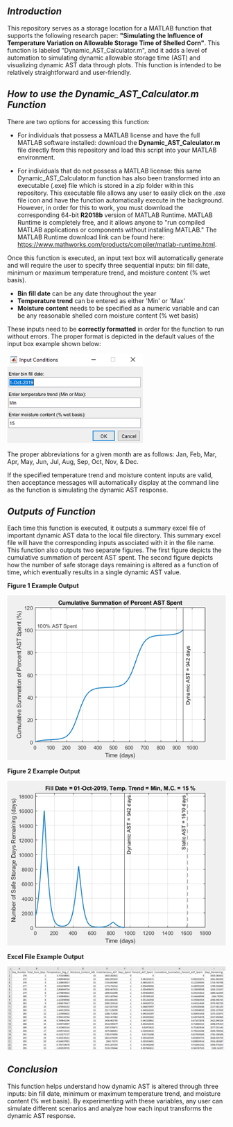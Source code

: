 ## _Introduction_

This repository serves as a storage location for a MATLAB function that supports the following research paper: **"Simulating the Influence of Temperature Variation on Allowable Storage Time of Shelled Corn"**.  This function is labeled "Dynamic_AST_Calculator.m", and it adds a level of automation to simulating dynamic allowable storage time (AST) and visualizing dynamic AST data through plots.  This function is intended to be relatively straightforward and user-friendly.


## _How to use the Dynamic_AST_Calculator.m Function_

There are two options for accessing this function:
   - For individuals that possess a MATLAB license and have the full MATLAB software installed: download the **Dynamic_AST_Calculator.m** file directly from this repository and load this script into your MATLAB environment.
   
   - For individuals that do not possess a MATLAB license: this same Dynamic_AST_Calculator.m function has also been transformed into an executable (.exe) file which is stored in a zip folder within this repository.  This executable file allows any user to easily click on the .exe file icon and have the function automatically execute in the background.  However, in order for this to work, you must download the corresponding 64-bit **R2018b** version of MATLAB Runtime.  MATLAB Runtime is completely free, and it allows anyone to "run compiled MATLAB applications or components without installing MATLAB."  The MATLAB Runtime download link can be found here: https://www.mathworks.com/products/compiler/matlab-runtime.html.

Once this function is executed, an input text box will automatically generate and will require the user to specify three sequential inputs: bin fill date, minimum or maximum temperature trend, and moisture content (% wet basis). 
 
   - **Bin fill date** can be any date throughout the year
   - **Temperature trend** can be entered as either 'Min' or 'Max'
   - **Moisture content** needs to be specified as a numeric variable and can be any reasonable shelled corn moisture content (% wet basis)

These inputs need to be **correctly formatted** in order for the function to run without errors.  The proper format is depicted in the default values of the input box example shown below:

![image](Example_Outputs_of_Dynamic_AST_Function/Input_Box_Example.PNG "Input Box Example")

The proper abbreviations for a given month are as follows: Jan, Feb, Mar, Apr, May, Jun, Jul, Aug, Sep, Oct, Nov, & Dec.

If the specified temperature trend and moisture content inputs are valid, then acceptance messages will automatically display at the command line as the function is simulating the dynamic AST response.


## _Outputs of Function_

Each time this function is executed, it outputs a summary excel file of important dynamic AST data to the local file directory.  This summary excel file will have the corresponding inputs associated with it in the file name.  This function also outputs two separate figures.  The first figure depicts the cumulative summation of percent AST spent.  The second figure depicts how the number of safe storage days remaining is altered as a function of time, which eventually results in a single dynamic AST value.

**Figure 1 Example Output**

![image](Example_Outputs_of_Dynamic_AST_Function/Figure_1_Example_Output.PNG "Figure 1 Example Output")

**Figure 2 Example Output**

![image](Example_Outputs_of_Dynamic_AST_Function/Figure_2_Example_Output.PNG "Figure 2 Example Output")

**Excel File Example Output**

![image](Example_Outputs_of_Dynamic_AST_Function/Visual_Example_of_Excel_File_Output.PNG "Visual Example of Excel File Output")


## _Conclusion_

This function helps understand how dynamic AST is altered through three inputs: bin fill date, minimum or maximum temperature trend, and moisture content (% wet basis).  By experimenting with these variables, any user can simulate different scenarios and analyze how each input transforms the dynamic AST response.
